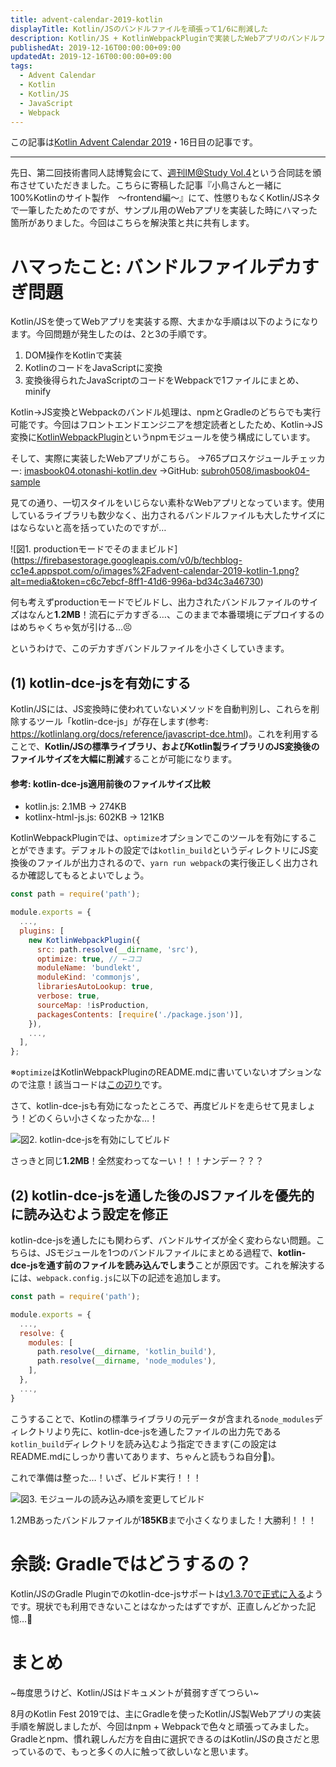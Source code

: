 ```yaml
---
title: advent-calendar-2019-kotlin
displayTitle: Kotlin/JSのバンドルファイルを頑張って1/6に削減した
description: Kotlin/JS + KotlinWebpackPluginで実装したWebアプリのバンドルファイルがやたら大きくて発狂したので頑張りました
publishedAt: 2019-12-16T00:00:00+09:00
updatedAt: 2019-12-16T00:00:00+09:00
tags:
  - Advent Calendar
  - Kotlin
  - Kotlin/JS
  - JavaScript
  - Webpack
---
```


この記事は[Kotlin Advent Calendar 2019](https://qiita.com/advent-calendar/2019/kotlin)・16日目の記事です。

---

 先日、第二回技術書同人誌博覧会にて、[週刊IM@Study Vol.4](https://gishohaku.dev/gishohaku2/circles/ROahj1IRHTW9S96D8aCg)という合同誌を頒布させていただきました。こちらに寄稿した記事『小鳥さんと一緒に100%Kotlinのサイト製作　〜frontend編〜』にて、性懲りもなくKotlin/JSネタで一筆したためたのですが、サンプル用のWebアプリを実装した時にハマった箇所がありました。今回はこちらを解決策と共に共有します。

# ハマったこと: バンドルファイルデカすぎ問題

 Kotlin/JSを使ってWebアプリを実装する際、大まかな手順は以下のようになります。今回問題が発生したのは、2と3の手順です。

1. DOM操作をKotlinで実装
1. KotlinのコードをJavaScriptに変換
1. 変換後得られたJavaScriptのコードをWebpackで1ファイルにまとめ、minify

 Kotlin->JS変換とWebpackのバンドル処理は、npmとGradleのどちらでも実行可能です。今回はフロントエンドエンジニアを想定読者としたため、Kotlin->JS変換に[KotlinWebpackPlugin](https://github.com/JetBrains/create-react-kotlin-app/tree/master/packages/kotlin-webpack-plugin)というnpmモジュールを使う構成にしています。

 そして、実際に実装したWebアプリがこちら。
→765プロスケジュールチェッカー: [imasbook04.otonashi-kotlin.dev](https://imasbook04.otonashi-kotlin.dev)
→GitHub: [subroh0508/imasbook04-sample](https://github.com/subroh0508/imasbook04-sample)

 見ての通り、一切スタイルをいじらない素朴なWebアプリとなっています。使用しているライブラリも数少なく、出力されるバンドルファイルも大したサイズにはならないと高を括っていたのですが…

![図1. productionモードでそのままビルド] (https://firebasestorage.googleapis.com/v0/b/techblog-cc1e4.appspot.com/o/images%2Fadvent-calendar-2019-kotlin-1.png?alt=media&token=c6c7ebcf-8ff1-41d6-996a-bd34c3a46730)

 何も考えずproductionモードでビルドし、出力されたバンドルファイルのサイズはなんと**1.2MB**！流石にデカすぎる…、このままで本番環境にデプロイするのはめちゃくちゃ気が引ける…😣

 というわけで、このデカすぎバンドルファイルを小さくしていきます。

## (1) kotlin-dce-jsを有効にする

 Kotlin/JSには、JS変換時に使われていないメソッドを自動判別し、これらを削除するツール「kotlin-dce-js」が存在します(参考: https://kotlinlang.org/docs/reference/javascript-dce.html)。これを利用することで、**Kotlin/JSの標準ライブラリ、およびKotlin製ライブラリのJS変換後のファイルサイズを大幅に削減**することが可能になります。

#### 参考: kotlin-dce-js適用前後のファイルサイズ比較

- kotlin.js: 2.1MB -> 274KB
- kotlinx-html-js.js: 602KB -> 121KB

 KotlinWebpackPluginでは、`optimize`オプションでこのツールを有効にすることができます。デフォルトの設定では`kotlin_build`というディレクトリにJS変換後のファイルが出力されるので、`yarn run webpack`の実行後正しく出力されるか確認してもるとよいでしょう。

```js:webpack.config.js
const path = require('path');

module.exports = {
  ...,
  plugins: [
    new KotlinWebpackPlugin({
      src: path.resolve(__dirname, 'src'),
      optimize: true, // ←ココ
      moduleName: 'bundlekt',
      moduleKind: 'commonjs',
      librariesAutoLookup: true,
      verbose: true,
      sourceMap: !isProduction,
      packagesContents: [require('./package.json')],
    }),
    ...,
  ],
};    
```

※`optimize`はKotlinWebpackPluginのREADME.mdに書いていないオプションなので注意！該当コードは[この辺り](https://github.com/JetBrains/create-react-kotlin-app/blob/3220e851978770ce39d743054397ff1fe9952f64/packages/kotlin-webpack-plugin/plugin.js#L151-L153)です。 

 さて、kotlin-dce-jsも有効になったところで、再度ビルドを走らせて見ましょう！どのくらい小さくなったかな…！

![図2. kotlin-dce-jsを有効にしてビルド]()

 さっきと同じ**1.2MB**！全然変わってなーい！！！ナンデー？？？

## (2) kotlin-dce-jsを通した後のJSファイルを優先的に読み込むよう設定を修正

 kotlin-dce-jsを通したにも関わらず、バンドルサイズが全く変わらない問題。こちらは、JSモジュールを1つのバンドルファイルにまとめる過程で、**kotlin-dce-jsを通す前のファイルを読み込んでしまう**ことが原因です。これを解決するには、`webpack.config.js`に以下の記述を追加します。

```js:webpack.config.js
const path = require('path');

module.exports = {
  ...,
  resolve: {
    modules: [
      path.resolve(__dirname, 'kotlin_build'),
      path.resolve(__dirname, 'node_modules'),
    ],
  },
  ...,  
}
```

 こうすることで、Kotlinの標準ライブラリの元データが含まれる`node_modules`ディレクトリより先に、kotlin-dce-jsを通したファイルの出力先である`kotlin_build`ディレクトリを読み込むよう指定できます(この設定はREADME.mdにしっかり書いてあります、ちゃんと読もうね自分🥺)。

 これで準備は整った…！いざ、ビルド実行！！！

![図3. モジュールの読み込み順を変更してビルド]()

1.2MBあったバンドルファイルが**185KB**まで小さくなりました！大勝利！！！

# 余談: Gradleではどうするの？

 Kotlin/JSのGradle Pluginでのkotlin-dce-jsサポートは[v1.3.70で正式に入る](https://youtrack.jetbrains.com/issue/KT-32323)ようです。現状でも利用できないことはなかったはずですが、正直しんどかった記憶…🤔

# まとめ

 ~毎度思うけど、Kotlin/JSはドキュメントが貧弱すぎてつらい~

 8月のKotlin Fest 2019では、主にGradleを使ったKotlin/JS製Webアプリの実装手順を解説しましたが、今回はnpm + Webpackで色々と頑張ってみました。Gradleとnpm、慣れ親しんだ方を自由に選択できるのはKotlin/JSの良さだと思っているので、もっと多くの人に触って欲しいなと思います。
